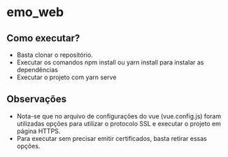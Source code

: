 # emo_web
## Como executar?
- Basta clonar o repositório.
- Executar os comandos npm install ou yarn install para instalar as dependências
- Executar o projeto com yarn serve

## Observações
- Nota-se que no arquivo de configurações do vue (vue.config.js) foram utilizadas opções para utilizar o protocolo SSL e executar o projeto em página HTTPS.
- Para executar sem precisar emitir certificados, basta retirar essas opções.
